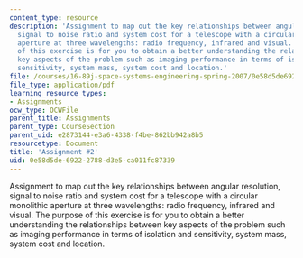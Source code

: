 ```yaml
---
content_type: resource
description: 'Assignment to map out the key relationships between angular resolution,
  signal to noise ratio and system cost for a telescope with a circular monolithic
  aperture at three wavelengths: radio frequency, infrared and visual. The purpose
  of this exercise is for you to obtain a better understanding the relationships between
  key aspects of the problem such as imaging performance in terms of isolation and
  sensitivity, system mass, system cost and location.'
file: /courses/16-89j-space-systems-engineering-spring-2007/0e58d5de69222788d3e5ca011fc87339_assignment_2.pdf
file_type: application/pdf
learning_resource_types:
- Assignments
ocw_type: OCWFile
parent_title: Assignments
parent_type: CourseSection
parent_uid: e2873144-e3a6-4338-f4be-862bb942a8b5
resourcetype: Document
title: 'Assignment #2'
uid: 0e58d5de-6922-2788-d3e5-ca011fc87339
---
```

Assignment to map out the key relationships between angular resolution, signal to noise ratio and system cost for a telescope with a circular monolithic aperture at three wavelengths: radio frequency, infrared and visual. The purpose of this exercise is for you to obtain a better understanding the relationships between key aspects of the problem such as imaging performance in terms of isolation and sensitivity, system mass, system cost and location.


